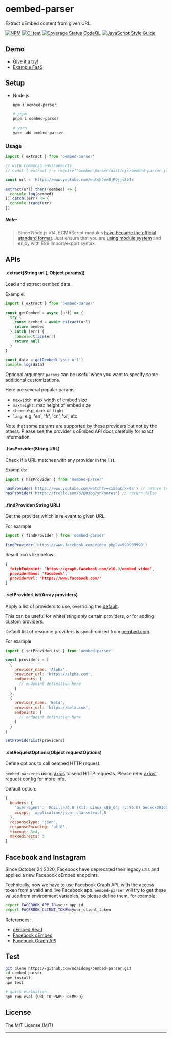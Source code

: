 
# oembed-parser

Extract oEmbed content from given URL.

[![NPM](https://badge.fury.io/js/oembed-parser.svg)](https://badge.fury.io/js/oembed-parser)
[![CI test](https://github.com/ndaidong/oembed-parser/workflows/ci-test/badge.svg)](https://github.com/ndaidong/oembed-parser/actions)
[![Coverage Status](https://coveralls.io/repos/github/ndaidong/oembed-parser/badge.svg?branch=main)](https://coveralls.io/github/ndaidong/oembed-parser?branch=main)
[CodeQL](https://github.com/ndaidong/oembed-parser/workflows/CodeQL/badge.svg)
[![JavaScript Style Guide](https://img.shields.io/badge/code_style-standard-brightgreen.svg)](https://standardjs.com)


## Demo

- [Give it a try!](https://demos.pwshub.com/oembed-parser)
- [Example FaaS](https://extractor.pwshub.com/oembed/parse?url=https://www.youtube.com/watch?v=8jPQjjsBbIc&apikey=demo-orePhhidnWKWPvF8EYKap7z55cN)


## Setup

- Node.js

  ```bash
  npm i oembed-parser

  # pnpm
  pnpm i oembed-parser

  # yarn
  yarn add oembed-parser
  ```

### Usage

```js
import { extract } from 'oembed-parser'

// with CommonJS environments
// const { extract } = require('oembed-parser/dist/cjs/oembed-parser.js')

const url = 'https://www.youtube.com/watch?v=8jPQjjsBbIc'

extract(url).then((oembed) => {
  console.log(oembed)
}).catch((err) => {
  console.trace(err)
})
```

##### Note:

> Since Node.js v14, ECMAScript modules [have became the official standard format](https://nodejs.org/docs/latest-v14.x/api/esm.html#esm_modules_ecmascript_modules).
> Just ensure that you are [using module system](https://nodejs.org/api/packages.html#determining-module-system) and enjoy with ES6 import/export syntax.


## APIs

#### .extract(String url [, Object params])

Load and extract oembed data.

Example:

```js
import { extract } from 'oembed-parser'

const getOembed = async (url) => {
  try {
    const oembed = await extract(url)
    return oembed
  } catch (err) {
    console.trace(err)
    return null
  }
}

const data = getOembed('your url')
console.log(data)
```

Optional argument `params` can be useful when you want to specify some additional customizations.

Here are several popular params:

- `maxwidth`: max width of embed size
- `maxheight`: max height of embed size
- `theme`: e.g, `dark` or `light`
- `lang`: e.g, 'en', 'fr', 'cn', 'vi', etc

Note that some params are supported by these providers but not by the others.
Please see the provider's oEmbed API docs carefully for exact information.

#### .hasProvider(String URL)

Check if a URL matches with any provider in the list.

Examples:

```js
import { hasProvider } from 'oembed-parser'

hasProvider('https://www.youtube.com/watch?v=ciS8aCrX-9s') // return true
hasProvider('https://trello.com/b/BO3bg7yn/notes') // return false
```

#### .findProvider(String URL)

Get the provider which is relevant to given URL.

For example:

```js
import { findProvider } from 'oembed-parser'

findProvider('https://www.facebook.com/video.php?v=999999999')
```

Result looks like below:

```json
{
  fetchEndpoint: 'https://graph.facebook.com/v10.0/oembed_video',
  providerName: 'Facebook',
  providerUrl: 'https://www.facebook.com/'
}
```

#### .setProviderList(Array providers)

Apply a list of providers to use, overriding the [default](https://raw.githubusercontent.com/ndaidong/oembed-parser/master/src/utils/providers.json).

This can be useful for whitelisting only certain providers, or for adding
custom providers.

Default list of resource providers is synchronized from [oembed.com](http://oembed.com/providers.json).

For example:

```js
import { setProviderList } from 'oembed-parser'

const providers = [
  {
    provider_name: 'Alpha',
    provider_url: 'https://alpha.com',
    endpoints: [
      // endpoint definition here
    ]
  },
  {
    provider_name: 'Beta',
    provider_url: 'https://beta.com',
    endpoints: [
      // endpoint definition here
    ]
  }
]

setProviderList(providers)
```

#### .setRequestOptions(Object requestOptions)
Define options to call oembed HTTP request.

`oembed-parser` is using [axios](https://github.com/axios/axios) to send HTTP requests. Please refer [axios' request config](https://axios-http.com/docs/req_config) for more info.

Default option:

```js
{
  headers: {
    'user-agent': 'Mozilla/5.0 (X11; Linux x86_64; rv:95.0) Gecko/20100101 Firefox/95.0',
    accept: 'application/json; charset=utf-8'
  },
  responseType: 'json',
  responseEncoding: 'utf8',
  timeout: 6e4,
  maxRedirects: 3
}
```


## Facebook and Instagram

Since October 24 2020, Facebook have deprecated their legacy urls and applied a new Facebook oEmbed endpoints.

Technically, now we have to use Facebook Graph API, with the access token from a valid and live Facebook app. `oembed-parser` will try to get these values from environment variables, so please define them, for example:

```bash
export FACEBOOK_APP_ID=your_app_id
export FACEBOOK_CLIENT_TOKEN=your_client_token
```

References:

- [oEmbed Read](https://developers.facebook.com/docs/features-reference/oembed-read)
- [Facebook oEmbed](https://developers.facebook.com/docs/plugins/oembed)
- [Facebook Graph API](https://developers.facebook.com/docs/graph-api/overview)

## Test

```bash
git clone https://github.com/ndaidong/oembed-parser.git
cd oembed-parser
npm install
npm test

# quick evaluation
npm run eval {URL_TO_PARSE_OEMBED}
```

## License
The MIT License (MIT)

---

